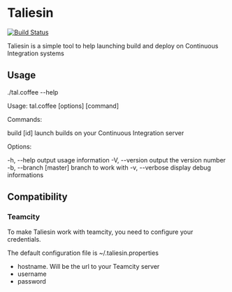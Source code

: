 # Taliesin

[![Build Status](https://secure.travis-ci.org/myint/perceptualdiff.png?branch=master)](http://travis-ci.org/myint/perceptualdiff)

Taliesin is a simple tool to help launching build and deploy on Continuous Integration systems

## Usage

./tal.coffee --help

Usage: tal.coffee [options] [command]

Commands:

build [id]
launch builds on your Continuous Integration server

Options:

-h, --help             output usage information
-V, --version          output the version number
-b, --branch [master]  branch to work with
-v, --verbose          display debug informations

## Compatibility

### Teamcity

To make Taliesin work with teamcity, you need to configure your credentials.

The default configuration file is ~/.taliesin.properties

- hostname. Will be the url to your Teamcity server
- username
- password

